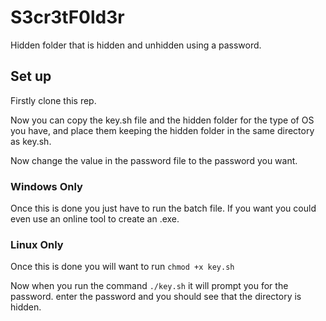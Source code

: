 # S3cr3tF0ld3r
Hidden folder that is hidden and unhidden using a password.

## Set up
Firstly clone this rep.

Now you can copy the key.sh file and the hidden folder for the type of OS you have, and place them keeping the hidden folder in the same directory as key.sh.

Now change the value in the password file to the password you want.

### Windows Only
Once this is done you just have to run the batch file. If you want you
could even use an online tool to create an .exe.

### Linux Only
Once this is done you will want to run ```chmod +x key.sh```

Now when you run the command ```./key.sh``` it will prompt you for the password.
enter the password and you should see that the directory is hidden.
